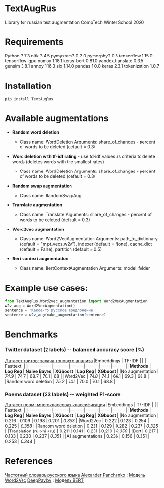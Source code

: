 # TextAugRus
Library for russian text augmentation
CompTech Winter School 2020
# Requirements
  Python 3.7.3
  nltk 3.4.5
  pymystem3 0.2.0
  pymorphy2 0.8
  tensorflow 1.15.0
  tensorflow-gpu
  numpy 1.18.1
  keras-bert 0.81.0
  yandex.translate 0.3.5
  gensim 3.8.1
  annoy 1.16.3
  six 1.14.0
  pandas 1.0.0
  keras 2.3.1
  tokenization 1.0.7
 
# Installation
`pip install TextAugRus`

# Available augmentations
  * **Random word deletion**
    * Class name: WordDeletion
    Arguments: share_of_changes - percent of words to be deleted (default = 0.3)
    
  * **Word deletion with tf-idf rating** - use td-idf values as criteria to delete words (deletes words with the smallest rates)
    * Class name: WordDeletion
    Arguments: share_of_changes - percent of words to be deleted (default = 0.3) 

  * **Random swap augmentation**
    * Class name: RandomSwapAug

  * **Translate augmentation**
    * Class name: Translate
    Arguments: share_of_changes - percent of words to be deleted (default = 0.3) 

  * **Word2vec augmentation**
    * Class name: Word2VecAugmentation
    Arguments: path_to_dictionary (default = "mipt_vecs.w2v"), indexer (default = None), cache_dict (default = False), partition (default = 0.5)

  * **Bert context augmentation**
    * Class name: BertContextAugmentation
    Arguments: model_folder
  
# Example use cases:
``` python
from TextAugRus.Word2vec_augmentation import Word2VecAugmentation
w2v_aug = Word2VecAugmentation()
sentence = 'Какое-то русское предложение'
sentence = w2v_aug(make_augmentation(sentence)
```

# Benchmarks
### Twitter dataset (2 labels) -- balanced accuracy score (%)
[Датасет твитов: задача тонового анализа](http://study.mokoron.com/) 
|Embeddings | TF-IDF |  | | Fasttext ||
|------------|--------|-------|-------|-----|-------|
|**Methods** | **Log Reg** | **Naive Bayes** | **XGboost** | **Log Reg** | **XGboost** |
|No augmentation | *74.9* | 74.7 | 68.7 | 70.1 | 68 |
|Word2Vec | *74.8* | 74.1 | 66.1 | 69.3 | 68.8 |
|Random word deletion | *75.2* | 74.1 | 70.0 | 70.1 | 68.8 |

### Poems dataset (33 labels) -- weighted F1-score
[Датасет поэм: многоклассовая классификация](https://github.com/comptechml/SentEvalRu/tree/master/data)
|Embeddings | TF-IDF |  | | Fasttext ||
|------------|--------|-------|-------|-----|-------|
|**Methods** | **Log Reg** | **Naive Bayes** | **XGboost** | **Log Reg** | **XGboost** |
|No augmentation | 0.216 | 0.109 | 0.198 | 0.201 | *0.353* |
|Word2Vec | 0.222 | 0.123 | 0.254 | 0.225 | *0.358* |
|Random word deletion | 0.221 | 0.129 | 0.282 | 0.237 | *0.325* |
|Translation (ru->hi->ru) | 0.211 | 0.141 | 0.251 | 0.219 | *0.356* |
|Bert | 0.217 | 0.133 | 0.230 | 0.237 | *0.351* |
|All augmentations | 0.236 | 0.156 | 0.251 | 0.253 | *0.344* |

# References
[Частотный словарь русского языка](http://dict.ruslang.ru/freq.php)
[Alexander Panchenko](http://panchenko.me/) : [Модель Word2Vec](http://panchenko.me/data/dsl-backup/w2v-ru/all.norm-sz100-w10-cb0-it1-min100.w2v)
[DeepPavlov](http://files.deeppavlov.ai) : [Модель BERT](http://files.deeppavlov.ai/deeppavlov_data/bert/rubert_cased_L-12_H-768_A-12_v2.tar.gz)

